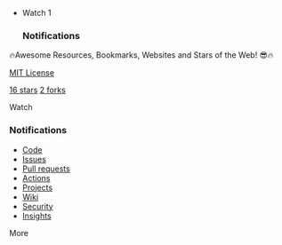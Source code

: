 -   Watch 1
    
    ### Notifications
    

🔥Awesome Resources, Bookmarks, Websites and Stars of the Web! 😎🔥

[MIT License](https://github.com/meet59patel/awesome-resources/blob/master/LICENSE)

[16 stars](https://github.com/meet59patel/awesome-resources/stargazers) [2 forks](https://github.com/meet59patel/awesome-resources/network/members)

Watch

### Notifications

-   [Code](https://github.com/meet59patel/awesome-resources)
-   [Issues](https://github.com/meet59patel/awesome-resources/issues)
-   [Pull requests](https://github.com/meet59patel/awesome-resources/pulls)
-   [Actions](https://github.com/meet59patel/awesome-resources/actions)
-   [Projects](https://github.com/meet59patel/awesome-resources/projects?type=beta)
-   [Wiki](https://github.com/meet59patel/awesome-resources/wiki)
-   [Security](https://github.com/meet59patel/awesome-resources/security)
-   [Insights](https://github.com/meet59patel/awesome-resources/pulse)

More